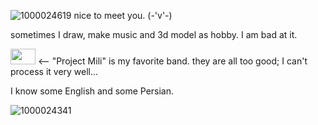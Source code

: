 ![1000024619](https://github.com/user-attachments/assets/34c33e63-4a69-4772-ac66-611b6dfc9a38)
nice to meet you. (-'v'-)

sometimes I draw, make music and 3d model as hobby. I am bad at it.

<img src="https://github.com/user-attachments/assets/554492bc-4174-4f2a-abc2-701d7f07ca52" width="40" height="25"/> <-- "Project Mili" is my favorite band. they are all too good; I can't process it very well...

I know some English and some Persian.

![1000024341](https://github.com/user-attachments/assets/4ec2a2ff-deb7-4bde-a866-d6af812d1fc8)
